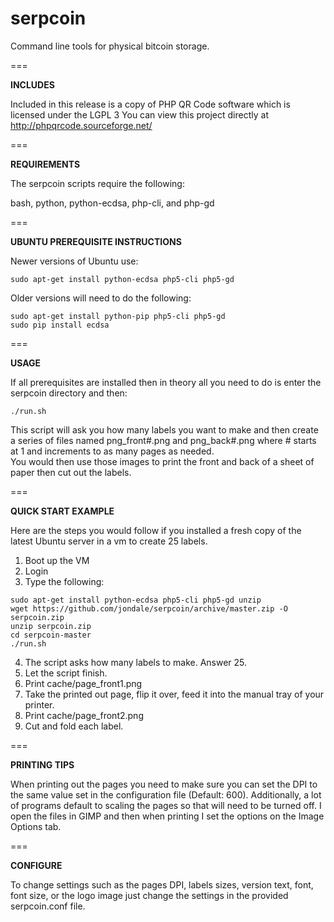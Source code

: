 serpcoin
===

Command line tools for physical bitcoin storage. 

===

__INCLUDES__

Included in this release is a copy of PHP QR Code software which is licensed under the LGPL 3
You can view this project directly at http://phpqrcode.sourceforge.net/

===

__REQUIREMENTS__

The serpcoin scripts require the following:
  
  bash, python, python-ecdsa, php-cli, and php-gd

===

__UBUNTU PREREQUISITE INSTRUCTIONS__
  
  Newer versions of Ubuntu use:

    sudo apt-get install python-ecdsa php5-cli php5-gd

  Older versions will need to do the following:
  
    sudo apt-get install python-pip php5-cli php5-gd
    sudo pip install ecdsa

===

__USAGE__

  If all prerequisites are installed then in theory all you need to 
  do is enter the serpcoin directory and then:

    ./run.sh

  This script will ask you how many labels you want to make and then 
  create a series of files named png_front#.png and png_back#.png 
  where # starts at 1 and increments to as many pages as needed.  
  You would then use those images to print the front and back of 
  a sheet of paper then cut out the labels.

===

__QUICK START EXAMPLE__

  Here are the steps you would follow if you installed a fresh copy of 
  the latest Ubuntu server in a vm to create 25 labels.

  1. Boot up the VM
  2. Login
  3. Type the following:

    sudo apt-get install python-ecdsa php5-cli php5-gd unzip
    wget https://github.com/jondale/serpcoin/archive/master.zip -O serpcoin.zip
    unzip serpcoin.zip
    cd serpcoin-master
    ./run.sh

  4. The script asks how many labels to make.  Answer 25.
  5. Let the script finish.
  6. Print cache/page_front1.png 
  7. Take the printed out page, flip it over, feed it into the manual tray of your printer.
  8. Print cache/page_front2.png
  9. Cut and fold each label.

===

__PRINTING TIPS__

When printing out the pages you need to make sure you can set the DPI to the same
value set in the configuration file (Default: 600).  Additionally, a lot of programs
default to scaling the pages so that will need to be turned off.  I open the files
in GIMP and then when printing I set the options on the Image Options tab.

===

__CONFIGURE__

To change settings such as the pages DPI, labels sizes, version text, font, font size, 
or the logo image just change the settings in the provided serpcoin.conf file.

